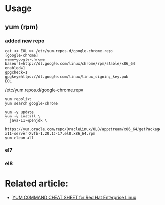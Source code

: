 # Usage

## yum (rpm)

### added new repo

```shell
cat << EOL >> /etc/yum.repos.d/google-chrome.repo
[google-chrome]
name=google-chrome
baseurl=http://dl.google.com/linux/chrome/rpm/stable/x86_64
enabled=1
gpgcheck=1
gpgkey=https://dl.google.com/linux/linux_signing_key.pub
EOL
```

/etc/yum.repos.d/google-chrome.repo

```shell
yum repolist
yum search google-chrome
```

```shell
yum -y update      
yum -y install \
  java-11-openjdk \
  https://yum.oracle.com/repo/OracleLinux/OL8/appstream/x86_64/getPackage/xorg-x11-server-Xvfb-1.20.11-17.el8.x86_64.rpm
yum clean all
```

### el7

### el8


# Related article:

* [YUM COMMAND
  CHEAT SHEET
  for Red Hat Enterprise Linux][yum_cheatsheet]

[yum_cheatsheet]:<https://access.redhat.com/sites/default/files/attachments/rh_yum_cheatsheet_1214_jcs_print-1.pdf>
